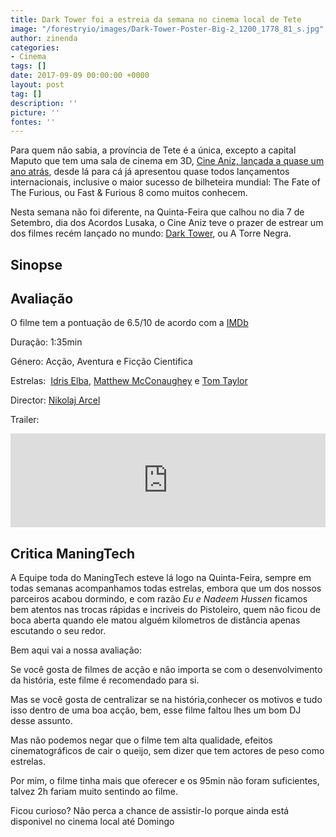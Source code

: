 ```yaml
---
title: Dark Tower foi a estreia da semana no cinema local de Tete
image: "/forestryio/images/Dark-Tower-Poster-Big-2_1200_1778_81_s.jpg"
author: zinenda
categories:
- Cinema
tags: []
date: 2017-09-09 00:00:00 +0000
layout: post
tag: []
description: ''
picture: ''
fontes: ''
---
```



Para quem não sabia, a província de Tete é a única, excepto a capital Maputo que tem uma sala de cinema em 3D, [Cine Aniz, lançada a quase um ano atrás](http://maning.tech/noticias/2016/10/18/tete-tem-primeira-sala-de-cinema-com-tecnologia-3d/), desde lá para cá já apresentou quase todos lançamentos internacionais, inclusive o maior sucesso de bilheteira mundial: The Fate of The Furious, ou Fast & Furious 8 como muitos conhecem.

Nesta semana não foi diferente, na Quinta-Feira que calhou no dia 7 de Setembro, dia dos Acordos Lusaka, o Cine Aniz teve o prazer de estrear um dos filmes recém lançado no mundo: [Dark Tower](https://g.co/kgs/KVdChk), ou A Torre Negra.

## Sinopse

## Avaliação

O filme tem a pontuação de 6.5/10 de acordo com a [IMDb](http://www.imdb.com/title/tt1648190/)

Duração: 1:35min

Género: Acção, Aventura e Ficção Cientifica

Estrelas:  [Idris Elba](http://www.imdb.com/name/nm0252961?ref_=tt_ov_st_sm), [Matthew McConaughey](http://www.imdb.com/name/nm0000190?ref_=tt_ov_st_sm) e [Tom Taylor](http://www.imdb.com/name/nm6999211?ref_=tt_ov_st_sm)

Director: [Nikolaj Arcel](http://www.imdb.com/name/nm1064048?ref_=tt_ov_dr)

Trailer:

<iframe width="100%" height="auto" src="https://www.youtube.com/embed/GjwfqXTebIY" frameborder="0" allowfullscreen="" async="" preload=""></iframe>

## Critica ManingTech

A Equipe toda do ManingTech esteve lá logo na Quinta-Feira, sempre em todas semanas acompanhamos todas estrelas, embora que um dos nossos parceiros acabou dormindo, e com razão *Eu e Nadeem Hussen* ficamos bem atentos nas trocas rápidas e incriveis do Pistoleiro, quem não ficou de boca aberta quando ele matou alguém kilometros de distância apenas escutando o seu redor.

Bem aqui vai a nossa avaliação:

Se você gosta de filmes de acção e não importa se com o desenvolvimento da história, este filme é recomendado para si.

Mas se você gosta de centralizar se na história,conhecer os motivos e tudo isso dentro de uma boa acção, bem, esse filme faltou lhes um bom DJ desse assunto.

Mas não podemos negar que o filme tem alta qualidade, efeitos cinematográficos de cair o queijo, sem dizer que tem actores de peso como estrelas.

Por mim, o filme tinha mais que oferecer e os 95min não foram suficientes, talvez 2h fariam muito sentindo ao filme.

Ficou curioso? Não perca a chance de assistir-lo porque ainda está disponivel no cinema local até Domingo